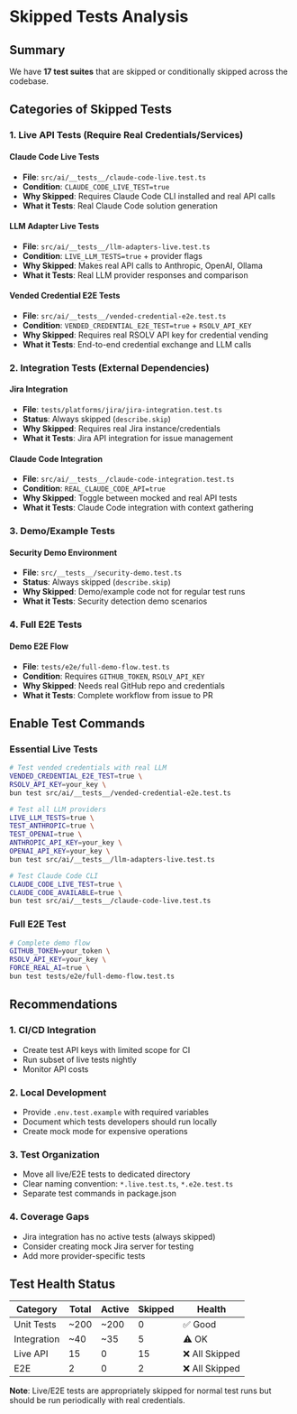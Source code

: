 # Skipped Tests Analysis

## Summary
We have **17 test suites** that are skipped or conditionally skipped across the codebase.

## Categories of Skipped Tests

### 1. **Live API Tests** (Require Real Credentials/Services)

#### Claude Code Live Tests
- **File**: `src/ai/__tests__/claude-code-live.test.ts`
- **Condition**: `CLAUDE_CODE_LIVE_TEST=true` 
- **Why Skipped**: Requires Claude Code CLI installed and real API calls
- **What it Tests**: Real Claude Code solution generation

#### LLM Adapter Live Tests  
- **File**: `src/ai/__tests__/llm-adapters-live.test.ts`
- **Condition**: `LIVE_LLM_TESTS=true` + provider flags
- **Why Skipped**: Makes real API calls to Anthropic, OpenAI, Ollama
- **What it Tests**: Real LLM provider responses and comparison

#### Vended Credential E2E Tests
- **File**: `src/ai/__tests__/vended-credential-e2e.test.ts`
- **Condition**: `VENDED_CREDENTIAL_E2E_TEST=true` + `RSOLV_API_KEY`
- **Why Skipped**: Requires real RSOLV API key for credential vending
- **What it Tests**: End-to-end credential exchange and LLM calls

### 2. **Integration Tests** (External Dependencies)

#### Jira Integration
- **File**: `tests/platforms/jira/jira-integration.test.ts`
- **Status**: Always skipped (`describe.skip`)
- **Why Skipped**: Requires real Jira instance/credentials
- **What it Tests**: Jira API integration for issue management

#### Claude Code Integration
- **File**: `src/ai/__tests__/claude-code-integration.test.ts`
- **Condition**: `REAL_CLAUDE_CODE_API=true`
- **Why Skipped**: Toggle between mocked and real API tests
- **What it Tests**: Claude Code integration with context gathering

### 3. **Demo/Example Tests**

#### Security Demo Environment
- **File**: `src/__tests__/security-demo.test.ts`
- **Status**: Always skipped (`describe.skip`)
- **Why Skipped**: Demo/example code not for regular test runs
- **What it Tests**: Security detection demo scenarios

### 4. **Full E2E Tests**

#### Demo E2E Flow
- **File**: `tests/e2e/full-demo-flow.test.ts`
- **Condition**: Requires `GITHUB_TOKEN`, `RSOLV_API_KEY`
- **Why Skipped**: Needs real GitHub repo and credentials
- **What it Tests**: Complete workflow from issue to PR

## Enable Test Commands

### Essential Live Tests
```bash
# Test vended credentials with real LLM
VENDED_CREDENTIAL_E2E_TEST=true \
RSOLV_API_KEY=your_key \
bun test src/ai/__tests__/vended-credential-e2e.test.ts

# Test all LLM providers
LIVE_LLM_TESTS=true \
TEST_ANTHROPIC=true \
TEST_OPENAI=true \
ANTHROPIC_API_KEY=your_key \
OPENAI_API_KEY=your_key \
bun test src/ai/__tests__/llm-adapters-live.test.ts

# Test Claude Code CLI
CLAUDE_CODE_LIVE_TEST=true \
CLAUDE_CODE_AVAILABLE=true \
bun test src/ai/__tests__/claude-code-live.test.ts
```

### Full E2E Test
```bash
# Complete demo flow
GITHUB_TOKEN=your_token \
RSOLV_API_KEY=your_key \
FORCE_REAL_AI=true \
bun test tests/e2e/full-demo-flow.test.ts
```

## Recommendations

### 1. **CI/CD Integration**
- Create test API keys with limited scope for CI
- Run subset of live tests nightly
- Monitor API costs

### 2. **Local Development**
- Provide `.env.test.example` with required variables
- Document which tests developers should run locally
- Create mock mode for expensive operations

### 3. **Test Organization**
- Move all live/E2E tests to dedicated directory
- Clear naming convention: `*.live.test.ts`, `*.e2e.test.ts`
- Separate test commands in package.json

### 4. **Coverage Gaps**
- Jira integration has no active tests (always skipped)
- Consider creating mock Jira server for testing
- Add more provider-specific tests

## Test Health Status

| Category | Total | Active | Skipped | Health |
|----------|-------|--------|---------|---------|
| Unit Tests | ~200 | ~200 | 0 | ✅ Good |
| Integration | ~40 | ~35 | 5 | ⚠️ OK |
| Live API | 15 | 0 | 15 | ❌ All Skipped |
| E2E | 2 | 0 | 2 | ❌ All Skipped |

**Note**: Live/E2E tests are appropriately skipped for normal test runs but should be run periodically with real credentials.